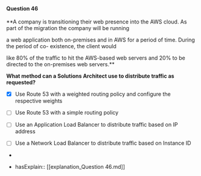 #### Question  46


**A company is transitioning their web presence into the AWS cloud. As part of the migration the company will be running

a web application both on-premises and in AWS for a period of time. During the period of co- existence, the client would

like 80% of the traffic to hit the AWS-based web servers and 20% to be directed to the on-premises web servers.**


**What method can a Solutions Architect use to distribute traffic as requested?**


- [x] Use Route 53 with a weighted routing policy and configure the respective weights


- [ ] Use Route 53 with a simple routing policy


- [ ] Use an Application Load Balancer to distribute traffic based on IP address


- [ ] Use a Network Load Balancer to distribute traffic based on Instance ID


*

- hasExplain:: [[explanation_Question  46.md]]